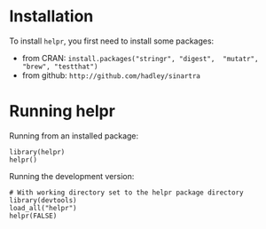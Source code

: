 # Installation

To install `helpr`, you first need to install some packages:

  * from CRAN: `install.packages("stringr", "digest",  "mutatr", "brew", "testthat")`
  * from github: `http://github.com/hadley/sinartra`
  
# Running helpr

Running from an installed package:

    library(helpr)
    helpr()
  
Running the development version:

    # With working directory set to the helpr package directory
    library(devtools)
    load_all("helpr")
    helpr(FALSE)